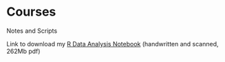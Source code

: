 # Courses
Notes and Scripts

Link to download my [R Data Analysis Notebook](https://mega.nz/#!mdsBSZ5I!-vAUI86CZqmlfLEdVXbrZ_s2MUtATrvVjdlP_6FrKu8)
\(handwritten and scanned, 262Mb pdf\)
